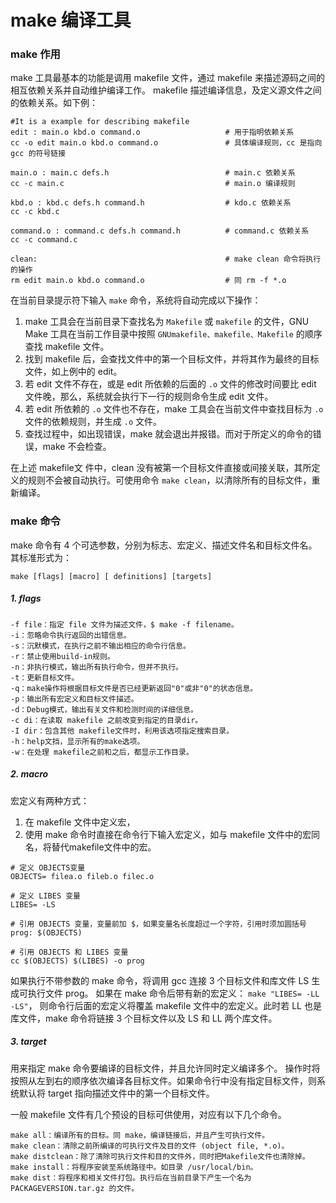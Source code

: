 make 编译工具
===

### make 作用

make 工具最基本的功能是调用 makefile 文件，通过 makefile 来描述源码之间的相互依赖关系并自动维护编译工作。
makefile 描述编译信息，及定义源文件之间的依赖关系。如下例：

```
#It is a example for describing makefile
edit : main.o kbd.o command.o                   # 用于指明依赖关系
cc -o edit main.o kbd.o command.o               # 具体编译规则，cc 是指向 gcc 的符号链接

main.o : main.c defs.h                          # main.c 依赖关系
cc -c main.c                                    # main.o 编译规则

kbd.o : kbd.c defs.h command.h                  # kdo.c 依赖关系
cc -c kbd.c

command.o : command.c defs.h command.h          # command.c 依赖关系
cc -c command.c

clean:                                          # make clean 命令将执行的操作
rm edit main.o kbd.o command.o                  # 同 rm -f *.o
```

在当前目录提示符下输入 `make` 命令，系统将自动完成以下操作：

1. make 工具会在当前目录下查找名为 `Makefile` 或 `makefile` 的文件，GNU Make 工具在当前工作目录中按照  `GNUmakefile、makefile、Makefile` 的顺序查找 makefile 文件。
2. 找到 makefile 后，会查找文件中的第一个目标文件，并将其作为最终的目标文件，如上例中的 edit。
3. 若 edit 文件不存在，或是 edit 所依赖的后面的 `.o` 文件的修改时间要比 edit 文件晚，那么，系统就会执行下一行的规则命令生成 edit 文件。
4. 若 edit 所依赖的 `.o` 文件也不存在，make 工具会在当前文件中查找目标为 `.o` 文件的依赖规则，并生成 `.o` 文件。
5. 查找过程中，如出现错误，make 就会退出并报错。而对于所定义的命令的错误，make 不会检查。

在上述 makefile文 件中，clean 没有被第一个目标文件直接或间接关联，其所定义的规则不会被自动执行。可使用命令 `make clean`，以清除所有的目标文件，重新编译。

### make 命令

make 命令有 4 个可选参数，分别为标志、宏定义、描述文件名和目标文件名。其标准形式为：

```
make [flags] [macro] [ definitions] [targets]
```

##### 1. flags

```
-f file：指定 file 文件为描述文件，$ make -f filename。
-i：忽略命令执行返回的出错信息。
-s：沉默模式，在执行之前不输出相应的命令行信息。
-r：禁止使用build-in规则。
-n：非执行模式，输出所有执行命令，但并不执行。
-t：更新目标文件。
-q：make操作将根据目标文件是否已经更新返回"0"或非"0"的状态信息。
-p：输出所有宏定义和目标文件描述。
-d：Debug模式，输出有关文件和检测时间的详细信息。
-c di：在读取 makefile 之前改变到指定的目录dir。
-I dir：包含其他 makefile文件时，利用该选项指定搜索目录。
-h：help文挡，显示所有的make选项。
-w：在处理 makefile之前和之后，都显示工作目录。
```

##### 2. macro

宏定义有两种方式：

1. 在 makefile 文件中定义宏，
2. 使用 make 命令时直接在命令行下输入宏定义，如与 makefile 文件中的宏同名，将替代makefile文件中的宏。

```
# 定义 OBJECTS变量
OBJECTS= filea.o fileb.o filec.o

# 定义 LIBES 变量
LIBES= -LS

# 引用 OBJECTS 变量，变量前加 $，如果变量名长度超过一个字符，引用时须加圆括号
prog: $(OBJECTS)

# 引用 OBJECTS 和 LIBES 变量
cc $(OBJECTS) $(LIBES) -o prog
```

如果执行不带参数的 make 命令，将调用 gcc 连接 3 个目标文件和库文件 LS 生成可执行文件 prog。
如果在 make 命令后带有新的宏定义： `make "LIBES= -LL -LS"`，
则命令行后面的宏定义将覆盖 makefile 文件中的宏定义。此时若 LL 也是库文件，make 命令将链接 3 个目标文件以及 LS 和 LL 两个库文件。

##### 3. target

用来指定 make 命令要编译的目标文件，并且允许同时定义编译多个。
操作时将按照从左到右的顺序依次编译各目标文件。如果命令行中没有指定目标文件，则系统默认将 target 指向描述文件中的第一个目标文件。

一般 makefile 文件有几个预设的目标可供使用，对应有以下几个命令。

```
make all：编译所有的目标。同 make，编译链接后，并且产生可执行文件。
make clean：清除之前所编译的可执行文件及目的文件 (object file, *.o)。
make distclean：除了清除可执行文件和目的文件外，同时把Makefile文件也清除掉。
make install：将程序安装至系统路径中。如目录 /usr/local/bin。
make dist：将程序和相关文件打包。执行后在当前目录下产生一个名为 PACKAGEVERSION.tar.gz 的文件。
```
